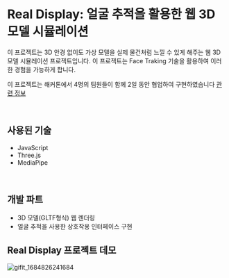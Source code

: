 # Real Display: 얼굴 추적을 활용한 웹 3D 모델 시뮬레이션

이 프로젝트는 3D 안경 없이도 가상 모델을 실제 물건처럼 느낄 수 있게 해주는 웹 3D 모델 시뮬레이션 프로젝트입니다. 이 프로젝트는 Face Traking 기술을 활용하여 이러한 경험을 가능하게 합니다. 

이 프로젝트는 해커톤에서 4명의 팀원들이 함께 2일 동안 협업하여 구현하였습니다
[관련 정보](https://onoffmix.com/event/265371)

<br/>

## 사용된 기술 
- JavaScript
- Three.js
- MediaPipe

<br/>

## 개발 파트 
- 3D 모델(GLTF형식) 웹 렌더링
- 얼굴 추적을 사용한 상호작용 인터페이스 구현


## Real Display 프로젝트 데모

![gifit_1684826241684](https://github.com/studykic/real_display/assets/112735947/e25c296b-05f6-47d9-8867-feebbcfcd180)

